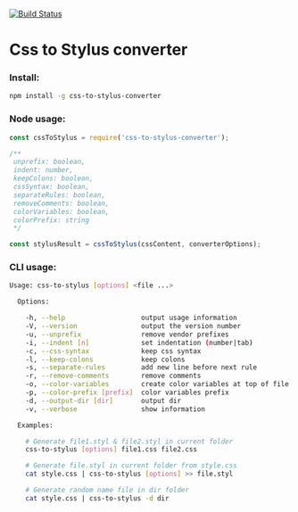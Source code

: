 [![Build Status](https://travis-ci.org/KonstantinKai/css-to-stylus-converter.svg?branch=master)](https://travis-ci.org/KonstantinKai/css-to-stylus-converter)

# Css to Stylus converter

### Install:

```sh
npm install -g css-to-stylus-converter
```

### Node usage:
```js
const cssToStylus = require('css-to-stylus-converter');

/**
 unprefix: boolean,
 indent: number,
 keepColons: boolean,
 cssSyntax: boolean,
 separateRules: boolean,
 removeComments: boolean,
 colorVariables: boolean,
 colorPrefix: string
 */

const stylusResult = cssToStylus(cssContent, converterOptions);
```

### CLI usage:
```sh
Usage: css-to-stylus [options] <file ...>

  Options:

    -h, --help                   output usage information
    -V, --version                output the version number
    -u, --unprefix               remove vendor prefixes
    -i, --indent [n]             set indentation (number|tab)
    -c, --css-syntax             keep css syntax
    -l, --keep-colons            keep colons
    -s, --separate-rules         add new line before next rule
    -r, --remove-comments        remove comments
    -o, --color-variables        create color variables at top of file
    -p, --color-prefix [prefix]  color variables prefix
    -d, --output-dir [dir]       output dir
    -v, --verbose                show information

  Examples:

    # Generate file1.styl & file2.styl in current folder
    css-to-stylus [options] file1.css file2.css

    # Generate file.styl in current folder from style.css
    cat style.css | css-to-stylus [options] >> file.styl

    # Generate random name file in dir folder
    cat style.css | css-to-stylus -d dir
```